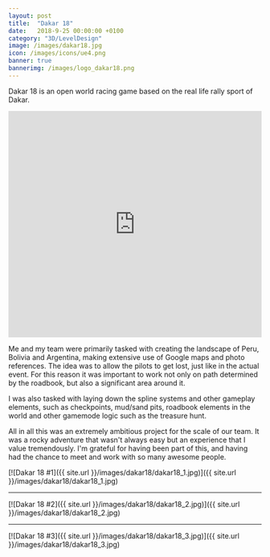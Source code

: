 ```yaml
---
layout: post
title:  "Dakar 18"
date:   2018-9-25 00:00:00 +0100
category: "3D/LevelDesign"
image: /images/dakar18.jpg
icon: /images/icons/ue4.png
banner: true
bannerimg: /images/logo_dakar18.png
---
```


Dakar 18 is an open world racing game based on the real life rally sport of Dakar. 

<iframe width="100%" height="450" src="https://www.youtube.com/embed/cYFOSc1AN9g" title="YouTube video player" frameborder="0" allow="accelerometer; autoplay; clipboard-write; encrypted-media; gyroscope; picture-in-picture; web-share" allowfullscreen></iframe>

Me and my team were primarily tasked with creating the landscape of Peru, Bolivia and Argentina, making extensive use of Google maps and photo references. The idea was to allow the pilots to get lost, just like in the actual event. For this reason it was important to work not only on path determined by the roadbook, but also a significant area around it.

I was also tasked with laying down the spline systems and other gameplay elements, such as checkpoints, mud/sand pits, roadbook elements in the world and other gamemode logic such as the treasure hunt.

All in all this was an extremely ambitious project for the scale of our team. It was a rocky adventure that wasn't always easy but an experience that I value tremendously. I'm grateful for having been part of this, and having had the chance to meet and work with so many awesome people.

[![Dakar 18 #1]({{ site.url }}/images/dakar18/dakar18_1.jpg)]({{ site.url }}/images/dakar18/dakar18_1.jpg)
<hr>
[![Dakar 18 #2]({{ site.url }}/images/dakar18/dakar18_2.jpg)]({{ site.url }}/images/dakar18/dakar18_2.jpg)
<hr>
[![Dakar 18 #3]({{ site.url }}/images/dakar18/dakar18_3.jpg)]({{ site.url }}/images/dakar18/dakar18_3.jpg)

